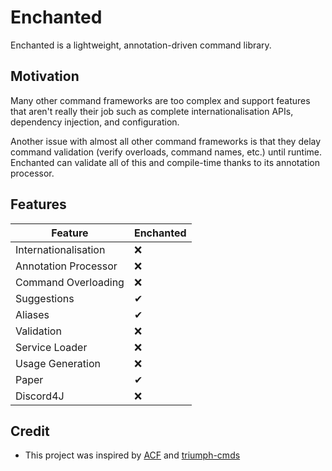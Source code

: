 # Enchanted

Enchanted is a lightweight, annotation-driven command library.

## Motivation

Many other command frameworks are too complex and support features that aren't really their job such
as complete internationalisation APIs, dependency injection, and configuration.

Another issue with almost all other command frameworks is that they delay command validation (verify
overloads, command names, etc.) until runtime. Enchanted can validate all of this and compile-time
thanks to its annotation processor.

## Features

| Feature              | Enchanted |
|----------------------|-----------|
| Internationalisation | ❌         |
| Annotation Processor | ❌         |
| Command Overloading  | ❌         |
| Suggestions          | ✔         |
| Aliases              | ✔         |
| Validation           | ❌         |
| Service Loader       | ❌         |
| Usage Generation     | ❌         |
| Paper                | ✔         |
| Discord4J            | ❌         |

## Credit

- This project was inspired by [ACF](https://github.com/aikar/commands) and
  [triumph-cmds](https://triumphteam.dev/library/triumph-cmds/introduction)

